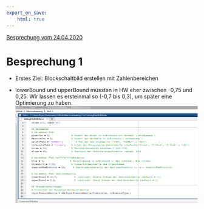 ```yaml
---
export_on_save:
    html: true
---
```


[Besprechung vom 24.04.2020](#besprechung-1)

# Besprechung 1

+ Erstes Ziel: Blockschaltbild erstellen mit Zahlenbereichen  

+ lowerBound und upperBound müssten in HW eher zwischen -0,75 und 0,25. Wir lassen es ersteinmal so (-0,7 bis 0,3), um später eine Optimierung zu haben.
![](./Bilder/2020-04-24_Bild1.PNG)